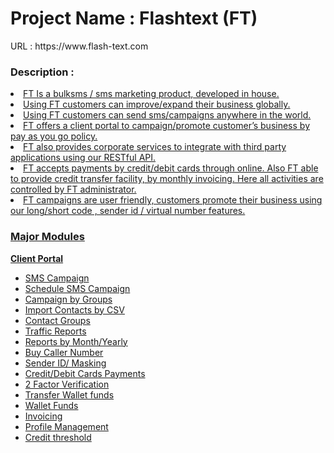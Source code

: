<h1>Project Name : Flashtext (FT) </h1><b1>
URL : https://www.flash-text.com <br>

<h3>Description :</h3>
<u>
<li>FT Is a bulksms / sms marketing product, developed in house. </li>

<li>Using FT customers can improve/expand their business globally.</li>
<li>Using FT customers can send sms/campaigns anywhere in the world.   </li>
<li>FT offers a client portal to campaign/promote customer’s business by pay as you go policy. </li>
<li>FT also provides corporate services to integrate with third party applications using our RESTful API.</li>
<li>FT accepts payments by credit/debit cards through online. Also FT able to provide credit transfer facility, by monthly invoicing. Here all activities are controlled by FT administrator.</li>
<li>
FT campaigns are user friendly, customers promote their business using our long/short code , sender id / virtual number features. 
</li>
</ul>

<h3>Major Modules</h3>
<strong> Client Portal </strong>
<ul>
 <li>SMS Campaign</li>
 <li>Schedule SMS Campaign</li>
 <li>Campaign by Groups</li>
 <li>Import Contacts by CSV</li>
 <li>Contact Groups</li>
 <li>Traffic Reports</li>
 <li>Reports by Month/Yearly</li>
 <li>Buy Caller Number</li>
 <li>Sender ID/ Masking </li>
 <li>Credit/Debit Cards Payments</li>
 <li>2 Factor Verification</li>
 <li>Transfer Wallet funds</li>
 <li>Wallet Funds</li>
 <li>Invoicing</li>
 <li>Profile Management</li>
 <li>Credit threshold </li>
</ul>

